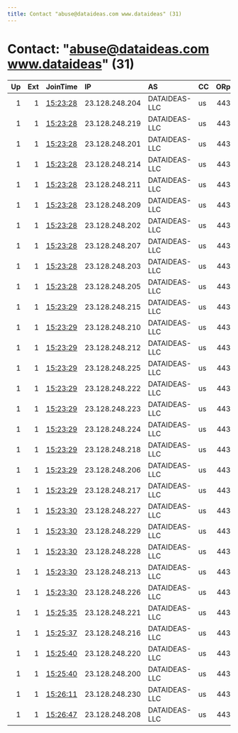 ```yaml
---
title: Contact "abuse@dataideas.com www.dataideas" (31)
---
```


# Contact: "abuse@dataideas.com www.dataideas" (31)

|   Up |   Ext | JoinTime                                                                                              | IP             | AS            | CC   |   ORp |   Dirp | OS    | Version   | Nickname   |   eFamMembers |
|-----:|------:|:------------------------------------------------------------------------------------------------------|:---------------|:--------------|:-----|------:|-------:|:------|:----------|:-----------|--------------:|
|    1 |     1 | [15:23:28](https://nusenu.github.io/OrNetStats/w/relay/62CE571C7EB8D706CA5E834A8BD8DFB9E738E490.html) | 23.128.248.204 | DATAIDEAS-LLC | us   |   443 |      0 | Linux | 0.4.7.7   | DataIdeas  |            31 |
|    1 |     1 | [15:23:28](https://nusenu.github.io/OrNetStats/w/relay/7651B4D8DB8D01E585FEF407FFA93065450C5510.html) | 23.128.248.219 | DATAIDEAS-LLC | us   |   443 |      0 | Linux | 0.4.7.7   | DataIdeas  |            31 |
|    1 |     1 | [15:23:28](https://nusenu.github.io/OrNetStats/w/relay/7F0FAE5FFE56063ED848940BF971715293E63CEC.html) | 23.128.248.201 | DATAIDEAS-LLC | us   |   443 |      0 | Linux | 0.4.7.7   | DataIdeas  |            31 |
|    1 |     1 | [15:23:28](https://nusenu.github.io/OrNetStats/w/relay/9AC9B178EAFBF7A30E5F18FE9B3E1695E5948D6B.html) | 23.128.248.214 | DATAIDEAS-LLC | us   |   443 |      0 | Linux | 0.4.7.7   | DataIdeas  |            31 |
|    1 |     1 | [15:23:28](https://nusenu.github.io/OrNetStats/w/relay/A23EFA99A898D2263893A9F2E918F278ED9B6AA6.html) | 23.128.248.211 | DATAIDEAS-LLC | us   |   443 |      0 | Linux | 0.4.7.7   | DataIdeas  |            31 |
|    1 |     1 | [15:23:28](https://nusenu.github.io/OrNetStats/w/relay/C2215F2D77E61185BCC6D386AC9C4288786E8B1F.html) | 23.128.248.209 | DATAIDEAS-LLC | us   |   443 |      0 | Linux | 0.4.7.7   | DataIdeas  |            31 |
|    1 |     1 | [15:23:28](https://nusenu.github.io/OrNetStats/w/relay/C993CD086D5780874109803513C4740AA73C03D3.html) | 23.128.248.202 | DATAIDEAS-LLC | us   |   443 |      0 | Linux | 0.4.7.7   | DataIdeas  |            31 |
|    1 |     1 | [15:23:28](https://nusenu.github.io/OrNetStats/w/relay/D4E6CB03130F51C6D06D901213BD06682F90609C.html) | 23.128.248.207 | DATAIDEAS-LLC | us   |   443 |      0 | Linux | 0.4.7.7   | DataIdeas  |            31 |
|    1 |     1 | [15:23:28](https://nusenu.github.io/OrNetStats/w/relay/DFC732D2002D8C56C97437BCB80553AED17927FE.html) | 23.128.248.203 | DATAIDEAS-LLC | us   |   443 |      0 | Linux | 0.4.7.7   | DataIdeas  |            31 |
|    1 |     1 | [15:23:28](https://nusenu.github.io/OrNetStats/w/relay/F628621F5D0AD4E04777A6C872EBBBEC1FFF1BE7.html) | 23.128.248.205 | DATAIDEAS-LLC | us   |   443 |      0 | Linux | 0.4.7.7   | DataIdeas  |            31 |
|    1 |     1 | [15:23:29](https://nusenu.github.io/OrNetStats/w/relay/1E8B90CF378C30B8CC7EA46AD5800147D6B8D9DE.html) | 23.128.248.215 | DATAIDEAS-LLC | us   |   443 |      0 | Linux | 0.4.7.7   | DataIdeas  |            31 |
|    1 |     1 | [15:23:29](https://nusenu.github.io/OrNetStats/w/relay/34239BDCE473A0E34AE7C15BBFD860CFA43EC25C.html) | 23.128.248.210 | DATAIDEAS-LLC | us   |   443 |      0 | Linux | 0.4.7.7   | DataIdeas  |            31 |
|    1 |     1 | [15:23:29](https://nusenu.github.io/OrNetStats/w/relay/4510B728BAE977BE2F513085D58407B54344B9A5.html) | 23.128.248.212 | DATAIDEAS-LLC | us   |   443 |      0 | Linux | 0.4.7.7   | DataIdeas  |            31 |
|    1 |     1 | [15:23:29](https://nusenu.github.io/OrNetStats/w/relay/46C458A39353B1F6084B09CFDBEC8691A37BEF2A.html) | 23.128.248.225 | DATAIDEAS-LLC | us   |   443 |      0 | Linux | 0.4.7.7   | DataIdeas  |            31 |
|    1 |     1 | [15:23:29](https://nusenu.github.io/OrNetStats/w/relay/496B08F3CC86CD3818C464D54071D889AA054809.html) | 23.128.248.222 | DATAIDEAS-LLC | us   |   443 |      0 | Linux | 0.4.7.7   | DataIdeas  |            31 |
|    1 |     1 | [15:23:29](https://nusenu.github.io/OrNetStats/w/relay/6C1CFAB75D1BC244B149147F102B15FA3A747AD7.html) | 23.128.248.223 | DATAIDEAS-LLC | us   |   443 |      0 | Linux | 0.4.7.7   | DataIdeas  |            31 |
|    1 |     1 | [15:23:29](https://nusenu.github.io/OrNetStats/w/relay/8B90849C440FE42E57FB9671E881A507CB506B4A.html) | 23.128.248.224 | DATAIDEAS-LLC | us   |   443 |      0 | Linux | 0.4.7.7   | DataIdeas  |            31 |
|    1 |     1 | [15:23:29](https://nusenu.github.io/OrNetStats/w/relay/99A5E82DEE4285AE642511ADC090E3AB5F616E6E.html) | 23.128.248.218 | DATAIDEAS-LLC | us   |   443 |      0 | Linux | 0.4.7.7   | DataIdeas  |            31 |
|    1 |     1 | [15:23:29](https://nusenu.github.io/OrNetStats/w/relay/B2F511B9361349E9D2AB6E24D29BAEE14F9AE9EA.html) | 23.128.248.206 | DATAIDEAS-LLC | us   |   443 |      0 | Linux | 0.4.7.7   | DataIdeas  |            31 |
|    1 |     1 | [15:23:29](https://nusenu.github.io/OrNetStats/w/relay/E6D417DBC608CAEE643FF8EA98C86CD97006B3E6.html) | 23.128.248.217 | DATAIDEAS-LLC | us   |   443 |      0 | Linux | 0.4.7.7   | DataIdeas  |            31 |
|    1 |     1 | [15:23:30](https://nusenu.github.io/OrNetStats/w/relay/2B594DDBC51F708CE1A943CEE64FB2AB101EB91A.html) | 23.128.248.227 | DATAIDEAS-LLC | us   |   443 |      0 | Linux | 0.4.7.7   | DataIdeas  |            31 |
|    1 |     1 | [15:23:30](https://nusenu.github.io/OrNetStats/w/relay/957352698AF0B2F351FE124E5D9D751523932658.html) | 23.128.248.229 | DATAIDEAS-LLC | us   |   443 |      0 | Linux | 0.4.7.7   | DataIdeas  |            31 |
|    1 |     1 | [15:23:30](https://nusenu.github.io/OrNetStats/w/relay/B92A30859679333EC4B23BE2BD918FD2636A6B2C.html) | 23.128.248.228 | DATAIDEAS-LLC | us   |   443 |      0 | Linux | 0.4.7.7   | DataIdeas  |            31 |
|    1 |     1 | [15:23:30](https://nusenu.github.io/OrNetStats/w/relay/C2A089A9D2E7072D1F94F6EDFBC36D4EA7DFC064.html) | 23.128.248.213 | DATAIDEAS-LLC | us   |   443 |      0 | Linux | 0.4.7.7   | DataIdeas  |            31 |
|    1 |     1 | [15:23:30](https://nusenu.github.io/OrNetStats/w/relay/FEF7835A1C5CF5C9D255226D684001452F01C356.html) | 23.128.248.226 | DATAIDEAS-LLC | us   |   443 |      0 | Linux | 0.4.7.7   | DataIdeas  |            31 |
|    1 |     1 | [15:25:35](https://nusenu.github.io/OrNetStats/w/relay/E41A8D3BD5548D3CBC2DE19BF44733E9E3E28ECE.html) | 23.128.248.221 | DATAIDEAS-LLC | us   |   443 |      0 | Linux | 0.4.7.7   | DataIdeas  |            31 |
|    1 |     1 | [15:25:37](https://nusenu.github.io/OrNetStats/w/relay/7657A37E37911159F1523A915C562EA7313EE52F.html) | 23.128.248.216 | DATAIDEAS-LLC | us   |   443 |      0 | Linux | 0.4.7.7   | DataIdeas  |            31 |
|    1 |     1 | [15:25:40](https://nusenu.github.io/OrNetStats/w/relay/486DF7C3E23AD8C47AFC209B64F1E37343E0CEBD.html) | 23.128.248.220 | DATAIDEAS-LLC | us   |   443 |      0 | Linux | 0.4.7.7   | DataIdeas  |            31 |
|    1 |     1 | [15:25:40](https://nusenu.github.io/OrNetStats/w/relay/BC93C178F51E1AFA13F4B230737402D7366AA8B0.html) | 23.128.248.200 | DATAIDEAS-LLC | us   |   443 |      0 | Linux | 0.4.7.7   | DataIdeas  |            31 |
|    1 |     1 | [15:26:11](https://nusenu.github.io/OrNetStats/w/relay/874C781EDB2C2CED0D9DCAB87A5EFCD54F22DA83.html) | 23.128.248.230 | DATAIDEAS-LLC | us   |   443 |      0 | Linux | 0.4.7.7   | DataIdeas  |            31 |
|    1 |     1 | [15:26:47](https://nusenu.github.io/OrNetStats/w/relay/16CBDD8D9B3C48263AB1D2220ABC671A2D69C1BE.html) | 23.128.248.208 | DATAIDEAS-LLC | us   |   443 |      0 | Linux | 0.4.7.7   | DataIdeas  |            31 |
